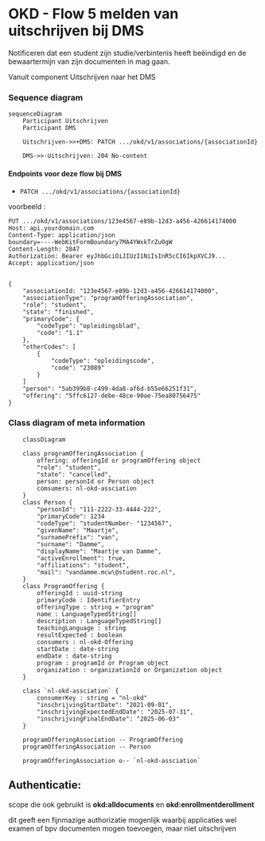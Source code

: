 # OKD - Flow 5 melden van uitschrijven bij DMS
Notificeren dat een student zijn studie/verbintenis heeft beëindigd en de bewaartermijn van zijn documenten in mag gaan.

Vanuit component Uitschrijven naar het DMS


### Sequence diagram 
```mermaid
sequenceDiagram
    Participant Uitschrijven
    Participant DMS

    Uitschrijven->>+DMS: PATCH .../okd/v1/associations/{associationId}

    DMS->>-Uitschrijven: 204 No-content

```
#### Endpoints voor deze flow bij DMS
- `PATCH .../okd/v1/associations/{associationId}`

voorbeeld :
```
PUT .../okd/v1/associations/123e4567-e89b-12d3-a456-426614174000
Host: api.yourdomain.com
Content-Type: application/json
boundary=----WebKitFormBoundary7MA4YWxkTrZu0gW
Content-Length: 2847
Authorization: Bearer eyJhbGciOiJIUzI1NiIsInR5cCI6IkpXVCJ9...
Accept: application/json


{
    "associationId: "123e4567-e89b-12d3-a456-426614174000",
    "associationType": "programOfferingAssociation",
    "role": "student",
    "state": "finished",
    "primaryCode": {
        "codeType": "opleidingsblad",
        "code": "1.1"
    },
    "otherCodes": [
        {
            "codeType": "opleidingscode",
            "code": "23089"
        }
    ]
    "person": "5ab399b8-c499-4da8-af6d-b55e66251f31",
    "offering": "5ffc6127-debe-48ce-90ae-75ea80756475"
}
```

### Class diagram of meta information
```mermaid
	classDiagram

    class programOfferingAssociation {
        offering: offeringId or programOffering object
        "role": "student",
        "state": "cancelled",
        person: personId or Person object
        comsumers: nl-okd-assciation
    }
    class Person {
        "personId": "111-2222-33-4444-222",
        "primaryCode": 1234
        "codeType": "studentNumber- "1234567",
        "givenName": "Maartje",
        "surnamePrefix": "van",
        "surname": "Damme",
        "displayName": "Maartje van Damme",
        "activeEnrollment": true,
        "affiliations": "student",
        "mail": "vandamme.mcw\@student.roc.nl",
    }
    class ProgramOffering {
        offeringId : uuid-string
        primaryCode : IdentifierEntry
        offeringType : string = "program"
        name : LanguageTypedString[]
        description : LanguageTypedString[]
        teachingLanguage : string
        resultExpected : boolean
        consumers : nl-okd-Offering
        startDate : date-string
        endDate : date-string
        program : programId or Program object
        organization : organizationId or Organization object
    }

    class `nl-okd-assciation` {
        consumerKey : string = "nl-okd"
        "inschrijvingStartDate": "2021-09-01", 
        "inschrijvingExpectedEndDate": "2025-07-31",
        "inschrijvingFinalEndDate": "2025-06-03"
    }

    programOfferingAssociation -- ProgramOffering
    programOfferingAssociation -- Person

    programOfferingAssociation o-- `nl-okd-assciation`

```

## Authenticatie:
scope die ook gebruikt is  **okd:alldocuments** en **okd:enrollmentderollment**

dit geeft een fijnmazige authorizatie mogenlijk waarbij applicaties wel examen of bpv documenten mogen toevoegen, maar niet uitschrijven

